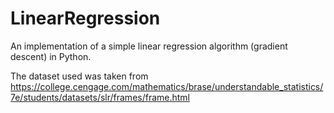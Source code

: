 # LinearRegression
An implementation of a simple linear regression algorithm (gradient descent) in Python.

The dataset used was taken from https://college.cengage.com/mathematics/brase/understandable_statistics/7e/students/datasets/slr/frames/frame.html
